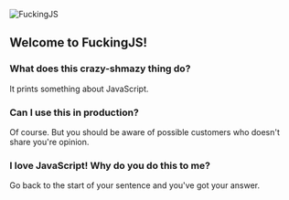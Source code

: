 ![FuckingJS](https://photos-1.dropbox.com/t/2/AABjDPFmFf1W7DnEF3LXJWVm24882Zt5gSu17k3P1xBySA/12/721055932/png/32x32/1/_/1/2/fuckingjs.png/EID6k4sHGAcgAigC/-qNl4x9SDahNJ6OwZg2pwPIJ-1z8Ka8dfkQy9C2NrWs?preserve_transparency=1&size=32x32&size_mode=5)

## Welcome to FuckingJS!

### What does this crazy-shmazy thing do?

It prints something about JavaScript.

### Can I use this in production?

Of course. But you should be aware of possible customers who doesn't
share you're opinion.

### I love JavaScript! Why do you do this to me?

Go back to the start of your sentence and you've got your answer.
